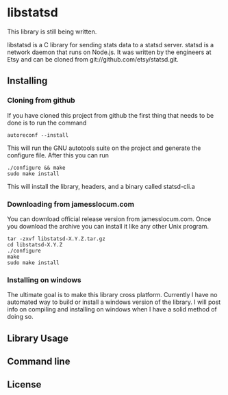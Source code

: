 # libstatsd
This library is still being written. 

libstatsd is a C library for sending stats data to a statsd server. statsd is a network 
daemon that runs on Node.js. It was written by the engineers at Etsy and can be 
cloned from git://github.com/etsy/statsd.git. 

## Installing
### Cloning from github
If you have cloned this project from github the first thing that needs to be done is to
run the command 

```
autoreconf --install
```
This will run the GNU autotools suite on the project and generate the configure file. After
this you can run 

```
./configure && make
sudo make install
```

This will install the library, headers, and a binary called statsd-cli.a

### Downloading from jamesslocum.com
You can download official release version from jamesslocum.com. Once you download
the archive you can install it like any other Unix program.

```
tar -zxvf libstatsd-X.Y.Z.tar.gz
cd libstatsd-X.Y.Z
./configure
make
sudo make install
```

### Installing on windows
The ultimate goal is to make this library cross platform. Currently I have no automated
way to build or install a windows version of the library. I will post info on compiling
and installing on windows when I have a solid method of doing so. 

## Library Usage

## Command line

## License

